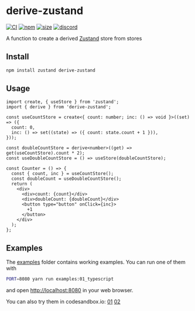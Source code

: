 # derive-zustand

[![CI](https://img.shields.io/github/actions/workflow/status/dai-shi/derive-zustand/ci.yml?branch=main)](https://github.com/dai-shi/derive-zustand/actions?query=workflow%3ACI)
[![npm](https://img.shields.io/npm/v/derive-zustand)](https://www.npmjs.com/package/derive-zustand)
[![size](https://img.shields.io/bundlephobia/minzip/derive-zustand)](https://bundlephobia.com/result?p=derive-zustand)
[![discord](https://img.shields.io/discord/627656437971288081)](https://discord.gg/MrQdmzd)

A function to create a derived [Zustand](https://github.com/pmndrs/zustand) store from stores

## Install

```bash
npm install zustand derive-zustand
```

## Usage

```tsx
import create, { useStore } from 'zustand';
import { derive } from 'derive-zustand';

const useCountStore = create<{ count: number; inc: () => void }>((set) => ({
  count: 0,
  inc: () => set((state) => ({ count: state.count + 1 })),
}));

const doubleCountStore = derive<number>((get) => get(useCountStore).count * 2);
const useDoubleCountStore = () => useStore(doubleCountStore);

const Counter = () => {
  const { count, inc } = useCountStore();
  const doubleCount = useDoubleCountStore();
  return (
    <div>
      <div>count: {count}</div>
      <div>doubleCount: {doubleCount}</div>
      <button type="button" onClick={inc}>
        +1
      </button>
    </div>
  );
};
```

## Examples

The [examples](examples) folder contains working examples.
You can run one of them with

```bash
PORT=8080 yarn run examples:01_typescript
```

and open <http://localhost:8080> in your web browser.

You can also try them in codesandbox.io:
[01](https://codesandbox.io/s/github/dai-shi/derive-zustand/tree/main/examples/01_typescript)
[02](https://codesandbox.io/s/github/dai-shi/derive-zustand/tree/main/examples/02_animals)
